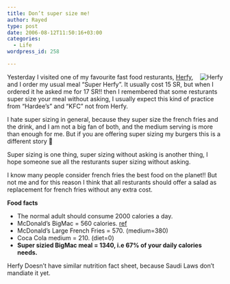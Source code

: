 ```yaml
---
title: Don’t super size me!
author: Rayed
type: post
date: 2006-08-12T11:50:16+03:00
categories:
  - Life
wordpress_id: 258

---
```

<p><a href="http://herfy.com/"><img src="http://rayed.com/upload/2006-08-12/herfy.jpg" alt="Herfy" align="right" /></a></p>
<p>Yesterday I visited one of my favourite fast food resturants, <a href="http://herfy.com/">Herfy</a>, and I order my usual meal &#8220;Super Herfy&#8221;. It usually cost 15 SR, but when I ordered it he asked me for 17 SR!! then I remembered that some resturants super size your meal without asking, I usually expect this kind of practice from &#8220;Hardee&#8217;s&#8221; and &#8220;KFC&#8221; not from Herfy.</p>
<p>I hate super sizing in general, because they super size the french fries and the drink, and I am not a big fan of both, and the medium serving is more than enough for me. But if you are offering super sizing my burgers this is a different story 🙂</p>
<p>Super sizing is one thing, super sizing without asking is another thing, I hope someone sue all the resturants super sizing without asking.</p>
<p>I know many people consider french fries the best food on the planet!! But not me and for this reason I think that all resturants should offer a salad as replacement for french fries without any extra cost.</p>
<p><b>Food facts</b></p>
<ul>
<li>The normal adult should consume 2000 calories a day.</li>
<li>McDonald&#8217;s BigMac = 560 calories. <a href="http://www.mcdonalds.com/app_controller.nutrition.index1.html">ref</a></li>
<li>McDonald&#8217;s Large French Fries = 570. (medium=380)</li>
<li>Coca Cola medium = 210. (diet=0)</li>
<li><b>Super sizied BigMac meal = 1340, i.e 67% of your daily calories needs.</b></li>
</ul>
<p>Herfy Doesn&#8217;t have similar nutrition fact sheet, because Saudi Laws don&#8217;t mandiate it yet.</p>

